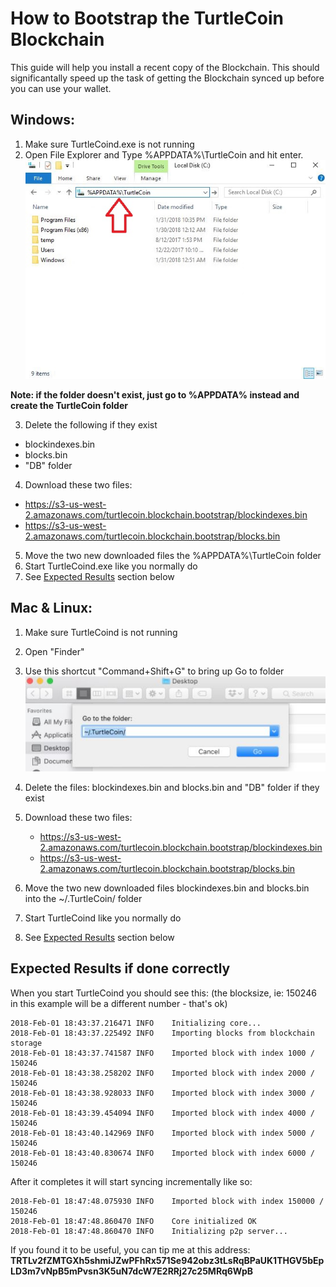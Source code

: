# How to Bootstrap the TurtleCoin Blockchain

This guide will help you install a recent copy of the Blockchain.  This should significantally speed up the task of getting the Blockchain synced up before you can use your wallet.

## Windows:
1. Make sure TurtleCoind.exe is not running
2. Open File Explorer and Type %APPDATA%\TurtleCoin and hit enter.
![file explorer](images/file_explorer.jpg)

**Note: if the folder doesn't exist, just go to %APPDATA% instead and create the TurtleCoin folder**

3. Delete the following if they exist

 * blockindexes.bin
 * blocks.bin
 * "DB" folder


4. Download these two files:

 * https://s3-us-west-2.amazonaws.com/turtlecoin.blockchain.bootstrap/blockindexes.bin
 * https://s3-us-west-2.amazonaws.com/turtlecoin.blockchain.bootstrap/blocks.bin

5. Move the two new downloaded files the %APPDATA%\TurtleCoin folder
6. Start TurtleCoind.exe like you normally do
7. See [Expected Results](#ExpectedResults) section below



## Mac & Linux:
1. Make sure TurtleCoind is not running
2. Open "Finder"
3. Use this shortcut "Command+Shift+G" to bring up Go to folder
![findergoto.jpg](images/findergoto.jpg)

4. Delete the files: blockindexes.bin and blocks.bin and "DB" folder if they exist
5. Download these two files:
	* https://s3-us-west-2.amazonaws.com/turtlecoin.blockchain.bootstrap/blockindexes.bin
	* https://s3-us-west-2.amazonaws.com/turtlecoin.blockchain.bootstrap/blocks.bin
6. Move the two new downloaded files blockindexes.bin and blocks.bin into the  ~/.TurtleCoin/ folder
7. Start TurtleCoind like you normally do
8. See [Expected Results](#ExpectedResults) section below

## Expected Results if done correctly <a name="ExpectedResults"></a>

When you start TurtleCoind you should see this: (the blocksize, ie: 150246 in this example will be a different number - that's ok)
```
2018-Feb-01 18:43:37.216471 INFO    Initializing core...
2018-Feb-01 18:43:37.225492 INFO    Importing blocks from blockchain storage
2018-Feb-01 18:43:37.741587 INFO    Imported block with index 1000 / 150246
2018-Feb-01 18:43:38.258202 INFO    Imported block with index 2000 / 150246
2018-Feb-01 18:43:38.928033 INFO    Imported block with index 3000 / 150246
2018-Feb-01 18:43:39.454094 INFO    Imported block with index 4000 / 150246
2018-Feb-01 18:43:40.142969 INFO    Imported block with index 5000 / 150246
2018-Feb-01 18:43:40.830674 INFO    Imported block with index 6000 / 150246
```

After it completes it will start syncing incrementally like so:
```
2018-Feb-01 18:47:48.075930 INFO    Imported block with index 150000 / 150246
2018-Feb-01 18:47:48.860470 INFO    Core initialized OK
2018-Feb-01 18:47:48.860470 INFO    Initializing p2p server...
```


If you found it to be useful, you can tip me at this address:
**TRTLv2fZMTGXh5shmiJZwPFhRx571Se942obz3tLsRqBPaUK1THGV5bEpLD3m7vNpB5mPvsn3K5uN7dcW7E2RRj27c25MRq6WpB**
